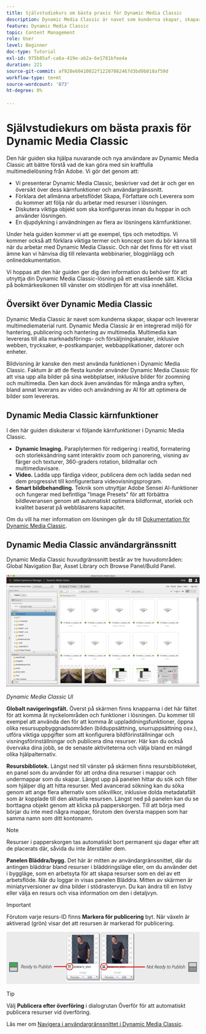 ```yaml
---
title: Självstudiekurs om bästa praxis för Dynamic Media Classic
description: Dynamic Media Classic är navet som kunderna skapar, skapar och levererar multimediematerial runt. Denna självstudiekurs om bästa praxis har tagits fram för att hjälpa nuvarande och nya användare av Dynamic Media Classic att bättre förstå vad de kan göra med denna kraftfulla multimedielösning från Adobe. I den här delen av självstudiekursen får du lära dig vad Dynamic Media Classic är och en kort titt på dess kärnfunktioner och användargränssnitt.
feature: Dynamic Media Classic
topic: Content Management
role: User
level: Beginner
doc-type: Tutorial
exl-id: 975b85af-ca6a-419e-ab2a-6e1781bfee4a
duration: 221
source-git-commit: af928e60410022f12207082467d3bd9b818af59d
workflow-type: tm+mt
source-wordcount: '873'
ht-degree: 0%

---
```


# Självstudiekurs om bästa praxis för Dynamic Media Classic

Den här guiden ska hjälpa nuvarande och nya användare av Dynamic Media Classic att bättre förstå vad de kan göra med sin kraftfulla multimedielösning från Adobe. Vi gör det genom att:

- Vi presenterar Dynamic Media Classic, beskriver vad det är och ger en översikt över dess kärnfunktioner och användargränssnitt.
- Förklara det allmänna arbetsflödet Skapa, Författare och Leverera som du kommer att följa när du arbetar med resurser i lösningen.
- Diskutera viktiga objekt som ska konfigureras innan du hoppar in och använder lösningen.
- En djupdykning i användningen av flera av lösningens kärnfunktioner.

Under hela guiden kommer vi att ge exempel, tips och metodtips. Vi kommer också att förklara viktiga termer och koncept som du bör känna till när du arbetar med Dynamic Media Classic. Och när det finns för ett visst ämne kan vi hänvisa dig till relevanta webbinarier, blogginlägg och onlinedokumentation.

Vi hoppas att den här guiden ger dig den information du behöver för att utnyttja din Dynamic Media Classic-lösning på ett enastående sätt. Klicka på bokmärkesikonen till vänster om stödlinjen för att visa innehållet.

## Översikt över Dynamic Media Classic

Dynamic Media Classic är navet som kunderna skapar, skapar och levererar multimediematerial runt. Dynamic Media Classic är en integrerad miljö för hantering, publicering och hantering av multimedia. Multimedia kan levereras till alla marknadsförings- och försäljningskanaler, inklusive webben, trycksaker, e-postkampanjer, webbapplikationer, datorer och enheter.

Bildvisning är kanske den mest använda funktionen i Dynamic Media Classic. Faktum är att de flesta kunder använder Dynamic Media Classic för att visa upp alla bilder på sina webbplatser, inklusive bilder för zoomning och multimedia. Den kan dock även användas för många andra syften, bland annat leverans av video och användning av AI för att optimera de bilder som levereras.

## Dynamic Media Classic kärnfunktioner

I den här guiden diskuterar vi följande kärnfunktioner i Dynamic Media Classic.

- **Dynamic Imaging.** Paraplytermen för redigering i realtid, formatering och storleksändring samt interaktiv zoom och panorering, visning av färger och texturer, 360-graders rotation, bildmallar och multimediavisare.
- **Video.** Ladda upp färdiga videor, publicera dem och ladda sedan ned dem progressivt till konfigurerbara videovisningsprogram.
- **Smart bildbehandling.** Teknik som utnyttjar Adobe Sensei AI-funktioner och fungerar med befintliga &quot;Image Presets&quot; för att förbättra bildleveransen genom att automatiskt optimera bildformat, storlek och kvalitet baserat på webbläsarens kapacitet.

Om du vill ha mer information om lösningen går du till [Dokumentation för Dynamic Media Classic](https://experienceleague.adobe.com/docs/dynamic-media-classic/using/intro/introduction.html).

## Dynamic Media Classic användargränssnitt

Dynamic Media Classic huvudgränssnitt består av tre huvudområden: Global Navigation Bar, Asset Library och Browse Panel/Build Panel.

![bild](assets/overview/overview-dmc-ui-ew.png)

_Dynamic Media Classic UI_

**Globalt navigeringsfält.** Överst på skärmen finns knapparna i det här fältet för att komma åt nyckelområden och funktioner i lösningen. Du kommer till exempel att använda den för att komma åt uppladdningsfunktioner, öppna olika resursuppbyggnadsområden (bilduppsättning, snurruppsättning osv.), utföra viktiga uppgifter som att konfigurera bildförinställningar och visningsförinställningar och publicera dina resurser. Här kan du också övervaka dina jobb, se de senaste aktiviteterna och välja bland en mängd olika hjälpalternativ.

**Resursbibliotek.** Längst ned till vänster på skärmen finns resursbiblioteket, en panel som du använder för att ordna dina resurser i mappar och undermappar som du skapar. Längst upp på panelen hittar du sök och filter som hjälper dig att hitta resurser. Med avancerad sökning kan du söka genom att ange flera alternativ som sökvillkor, inklusive dolda metadatafält som är kopplade till den aktuella resursen. Längst ned på panelen kan du se borttagna objekt genom att klicka på papperskorgen. Till att börja med börjar du inte med några mappar, förutom den översta mappen som har samma namn som ditt kontonamn.

>[!NOTE]
>
>Resurser i papperskorgen tas automatiskt bort permanent sju dagar efter att de placerats där, såvida du inte återställer dem.

**Panelen Bläddra/bygg.** Det här är mitten av användargränssnittet, där du antingen bläddrar bland resurser i bläddringsläge eller, om du använder det i byggläge, som en arbetsyta för att skapa resurser som en del av ett arbetsflöde. När du loggar in visas panelen Bläddra. Mitten av skärmen är miniatyrversioner av dina bilder i stödrastervyn. Du kan ändra till en listvy eller välja en resurs och visa information om den i detaljvyn.

>[!IMPORTANT]
>
>Förutom varje resurs-ID finns **Markera för publicering** byt. När växeln är aktiverad (grön) visar det att resursen är markerad för publicering.

![bild](assets/overview/overview-mark-for-publish.png)

>[!TIP]
>
>Välj **Publicera efter överföring** i dialogrutan Överför för att automatiskt publicera resurser vid överföring.

Läs mer om [Navigera i användargränssnittet i Dynamic Media Classic](https://experienceleague.adobe.com/docs/dynamic-media-classic/using/getting-started/navigation-basics.html).
